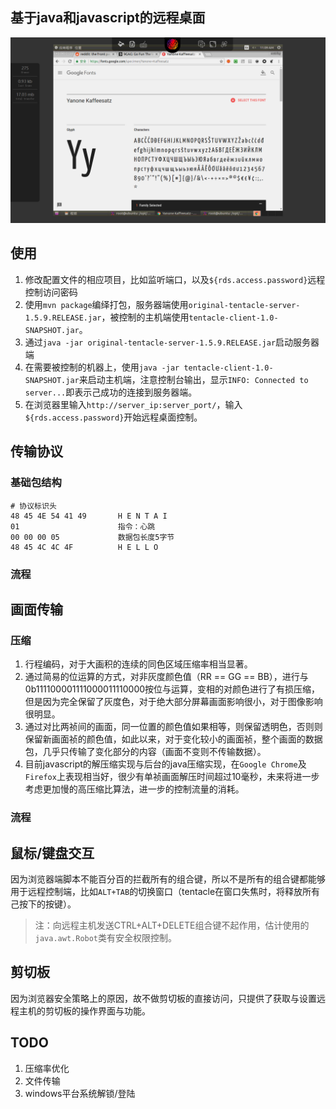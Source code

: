 ## 基于java和javascript的远程桌面
<img src="./additional/tentacle.png" />

## 使用
1. 修改配置文件的相应项目，比如监听端口，以及`${rds.access.password}`远程控制访问密码
2. 使用`mvn package`编绎打包，服务器端使用`original-tentacle-server-1.5.9.RELEASE.jar`，被控制的主机端使用`tentacle-client-1.0-SNAPSHOT.jar`。
3. 通过`java -jar original-tentacle-server-1.5.9.RELEASE.jar`启动服务器端
4. 在需要被控制的机器上，使用`java -jar tentacle-client-1.0-SNAPSHOT.jar`来启动主机端，注意控制台输出，显示`INFO: Connected to server...`即表示己成功的连接到服务器端。
5. 在浏览器里输入`http://server_ip:server_port/`，输入`${rds.access.password}`开始远程桌面控制。

## 传输协议
### 基础包结构
```
# 协议标识头
48 45 4E 54 41 49       H E N T A I
01                      指令：心跳
00 00 00 05             数据包长度5字节
48 45 4C 4C 4F          H E L L O
```
### 流程

## 画面传输
### 压缩
1. 行程编码，对于大画积的连续的同色区域压缩率相当显著。
2. 通过简易的位运算的方式，对非灰度颜色值（RR == GG == BB），进行与0b111100001111000011110000按位与运算，变相的对颜色进行了有损压缩，但是因为完全保留了灰度色，对于绝大部分屏幕画面影响很小，对于图像影响很明显。
3. 通过对比两祯间的画面，同一位置的颜色值如果相等，则保留透明色，否则则保留新画面祯的颜色值，如此以来，对于变化较小的画面祯，整个画面的数据包，几乎只传输了变化部分的内容（画面不变则不传输数据）。
4. 目前javascript的解压缩实现与后台的java压缩实现，在`Google Chrome`及`Firefox`上表现相当好，很少有单祯画面解压时间超过10毫秒，未来将进一步考虑更加慢的高压缩比算法，进一步的控制流量的消耗。

### 流程

## 鼠标/键盘交互
因为浏览器端脚本不能百分百的拦截所有的组合键，所以不是所有的组合键都能够用于远程控制端，比如`ALT+TAB`的切换窗口（tentacle在窗口失焦时，将释放所有己按下的按键）。
> 注：向远程主机发送CTRL+ALT+DELETE组合键不起作用，估计使用的`java.awt.Robot`类有安全权限控制。

## 剪切板
因为浏览器安全策略上的原因，故不做剪切板的直接访问，只提供了获取与设置远程主机的剪切板的操作界面与功能。

## TODO
1. 压缩率优化
2. 文件传输
3. windows平台系统解锁/登陆